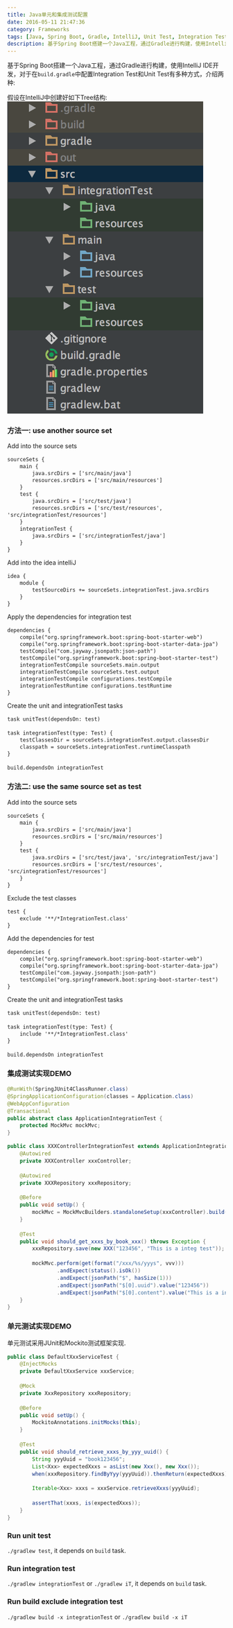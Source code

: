 ```yaml
---
title: Java单元和集成测试配置
date: 2016-05-11 21:47:36
category: Frameworks
tags: [Java, Spring Boot, Gradle, IntelliJ, Unit Test, Integration Test]
description: 基于Spring Boot搭建一个Java工程，通过Gradle进行构建，使用IntelliJ IDE开发，对于在`build.gradle`中配置Integration Test和Unit Test有多种方式。
---
```


基于Spring Boot搭建一个Java工程，通过Gradle进行构建，使用IntelliJ IDE开发，对于在`build.gradle`中配置Integration Test和Unit Test有多种方式，介绍两种:

假设在IntelliJ中创建好如下Tree结构:
![](/assets/java-unit-intg-test/java_project_tree.png)

### 方法一: use another source set

Add into the source sets

```
sourceSets {
    main {
        java.srcDirs = ['src/main/java']
        resources.srcDirs = ['src/main/resources']
    }
    test {
        java.srcDirs = ['src/test/java']
        resources.srcDirs = ['src/test/resources', 'src/integrationTest/resources']
    }
    integrationTest {
        java.srcDirs = ['src/integrationTest/java']
    }
}
```
Add into the idea intelliJ

```
idea {
    module {
        testSourceDirs += sourceSets.integrationTest.java.srcDirs
    }
}
```

Apply the dependencies for integration test

```
dependencies {
    compile("org.springframework.boot:spring-boot-starter-web")
    compile("org.springframework.boot:spring-boot-starter-data-jpa")
    testCompile("com.jayway.jsonpath:json-path")
    testCompile("org.springframework.boot:spring-boot-starter-test")
    integrationTestCompile sourceSets.main.output
    integrationTestCompile sourceSets.test.output
    integrationTestCompile configurations.testCompile
    integrationTestRuntime configurations.testRuntime
}
```

Create the unit and integrationTest tasks

```
task unitTest(dependsOn: test)

task integrationTest(type: Test) {
    testClassesDir = sourceSets.integrationTest.output.classesDir
    classpath = sourceSets.integrationTest.runtimeClasspath
}

build.dependsOn integrationTest
```

### 方法二: use the same source set as test

Add into the source sets

```
sourceSets {
    main {
        java.srcDirs = ['src/main/java']
        resources.srcDirs = ['src/main/resources']
    }
    test {
        java.srcDirs = ['src/test/java', 'src/integrationTest/java']
        resources.srcDirs = ['src/test/resources', 'src/integrationTest/resources']
    }
}
```

Exclude the test classes

```
test {
    exclude '**/*IntegrationTest.class'
}
```

Add the dependencies for test

```
dependencies {
    compile("org.springframework.boot:spring-boot-starter-web")
    compile("org.springframework.boot:spring-boot-starter-data-jpa")
    testCompile("com.jayway.jsonpath:json-path")
    testCompile("org.springframework.boot:spring-boot-starter-test")
}
```

Create the unit and integrationTest tasks

```
task unitTest(dependsOn: test)

task integrationTest(type: Test) {
    include '**/*IntegrationTest.class'
}

build.dependsOn integrationTest
```

### 集成测试实现DEMO

``` ApplicationIntegrationTest.java
@RunWith(SpringJUnit4ClassRunner.class)
@SpringApplicationConfiguration(classes = Application.class)
@WebAppConfiguration
@Transactional
public abstract class ApplicationIntegrationTest {
    protected MockMvc mockMvc;
}
```

``` XXXControllerIntegrationTest.java
public class XXXControllerIntegrationTest extends ApplicationIntegrationTest {
    @Autowired
    private XXXController xxxController;

    @Autowired
    private XXXRepository xxxRepository;

    @Before
    public void setUp() {
        mockMvc = MockMvcBuilders.standaloneSetup(xxxController).build();
    }

    @Test
    public void should_get_xxxs_by_book_xxx() throws Exception {
        xxxRepository.save(new XXX("123456", "This is a integ test"));

        mockMvc.perform(get(format("/xxx/%s/yyys", vvv)))
                .andExpect(status().isOk())
                .andExpect(jsonPath("$", hasSize(1)))
                .andExpect(jsonPath("$[0].uuid").value("123456"))
                .andExpect(jsonPath("$[0].content").value("This is a integ test"));
    }
}
```

### 单元测试实现DEMO

单元测试采用JUnit和Mockito测试框架实现.

``` DefaultXxxServiceTest.java
public class DefaultXxxServiceTest {
    @InjectMocks
    private DefaultXxxService xxxService;

    @Mock
    private XxxRepository xxxRepository;

    @Before
    public void setUp() {
        MockitoAnnotations.initMocks(this);
    }

    @Test
    public void should_retrieve_xxxs_by_yyy_uuid() {
        String yyyUuid = "book123456";
        List<Xxx> expectedXxxs = asList(new Xxx(), new Xxx());
        when(xxxRepository.findByYyy(yyyUuid)).thenReturn(expectedXxxs);

        Iterable<Xxx> xxxs = xxxService.retrieveXxxs(yyyUuid);

        assertThat(xxxs, is(expectedXxxs));
    }
}
```

### Run unit test
`./gradlew test`, it depends on `build` task.

### Run integration test
`./gradlew integrationTest` or `./gradlew iT`, it depends on `build` task.

### Run build exclude integration test
`./gradlew build -x integrationTest` or `./gradlew build -x iT`
